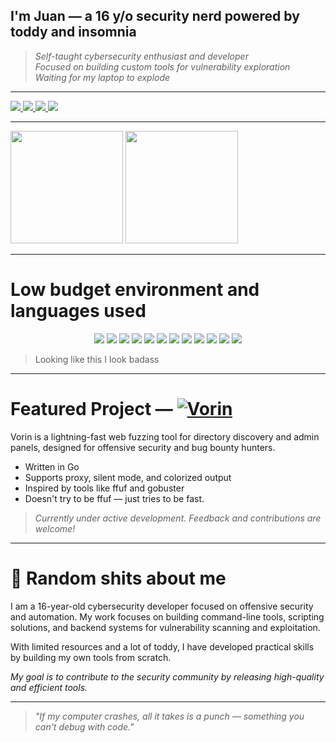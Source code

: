 ## I'm Juan — a 16 y/o security nerd powered by toddy and insomnia

   > *Self-taught cybersecurity enthusiast and developer*<br>
   > *Focused on building custom tools for vulnerability exploration*<br>
   > *Waiting for my laptop to explode*

---

<div display="flex">
  <a href="https://www.instagram.com/juan._reis/" target="_blank">
    <img src="https://img.shields.io/badge/Instagram-E4405F?style=for-the-badge&logo=instagram&logoColor=white">
  </a>
  <a href="https://discord.com/users/1309206929913937923" target="_blank">
    <img src="https://img.shields.io/badge/Discord-7289DA?style=for-the-badge&logo=discord&logoColor=white">
  </a>
  <a href="https://www.linkedin.com/in/juan-teixeira-dos-reis-4423b9338" target="_blank">
    <img src="https://img.shields.io/badge/LinkedIn-0077B5?style=for-the-badge&logo=linkedin&logoColor=white">
  </a>
  <a href="https://www.reddit.com/user/nPngu/?utm_source=share&utm_medium=web3x&utm_name=web3xcss&utm_term=1&utm_content=share_button" target="_blank">
     <img src="https://img.shields.io/badge/Reddit-FF4500?style=for-the-badge&logo=reddit&logoColor=white">
  </a>
</div>

---

<div display="flex">
  <img height="180em" src="https://github-readme-stats.vercel.app/api?username=JuaanReis&show_icons=true&theme=tokyonight&hide_border=true&count_private=true">
  <img height="180em" src="https://github-readme-stats.vercel.app/api/top-langs/?username=JuaanReis&layout=compact&langs_count=7&theme=tokyonight&hide_border=true">
</div>

---

# Low budget environment and languages ​​used

<p align="center">
  <img src="https://img.shields.io/badge/Linux_Mint-87CF3E?style=for-the-badge&logo=linux-mint&logoColor=white">
  <img src="https://img.shields.io/badge/Kali_Linux-557C94?style=for-the-badge&logo=kali-linux&logoColor=white">
  <img src="https://img.shields.io/badge/HTML5-e34c26?style=for-the-badge&logo=html5&logoColor=white">
  <img src="https://img.shields.io/badge/CSS3-264de4?style=for-the-badge&logo=css3&logoColor=white">
  <img src="https://img.shields.io/badge/JavaScript-f7df1e?style=for-the-badge&logo=javascript&logoColor=black">
  <img src="https://img.shields.io/badge/Node.js-339933?style=for-the-badge&logo=nodedotjs&logoColor=white">
  <img src="https://img.shields.io/badge/Express.js-404D59?style=for-the-badge">
  <img src="https://img.shields.io/badge/Python-3776ab?style=for-the-badge&logo=python&logoColor=white">
  <img src="https://img.shields.io/badge/Flask-000000?style=for-the-badge&logo=flask&logoColor=white">
  <img src="https://img.shields.io/badge/Shell-121011?style=for-the-badge&logo=gnu-bash&logoColor=white">
  <img src="https://img.shields.io/badge/Go-00ADD8?style=for-the-badge&logo=go&logoColor=white">
  <img src="https://img.shields.io/badge/PHP-777BB4?style=for-the-badge&logo=php&logoColor=white">
</p>

> Looking like this I look badass

---

# Featured Project — <a href="https://github.com/JuaanReis/vorin"><img src="https://img.shields.io/badge/Vorin-Web%20Fuzzer-black?style=for-the-badge&logo=go&logoColor=white" alt="Vorin"></a>

Vorin is a lightning-fast web fuzzing tool for directory discovery and admin panels, designed for offensive security and bug bounty hunters.

- Written in Go
- Supports proxy, silent mode, and colorized output
- Inspired by tools like ffuf and gobuster
- Doesn't try to be ffuf — just tries to be fast.

> *Currently under active development. Feedback and contributions are welcome!*

---

# 👾 Random shits about me

I am a 16-year-old cybersecurity developer focused on offensive security and automation.
My work focuses on building command-line tools, scripting solutions, and backend systems for vulnerability scanning and exploitation.

With limited resources and a lot of toddy, I have developed practical skills by building my own tools from scratch.

*My goal is to contribute to the security community by releasing high-quality and efficient tools.*

---

> *"If my computer crashes, all it takes is a punch — something you can't debug with code."*

